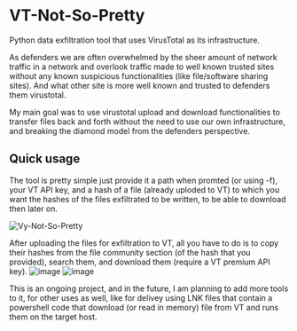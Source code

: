 # VT-Not-So-Pretty

Python data exfiltration tool that uses VirusTotal as its infrastructure.

As defenders we are often overwhelmed by the sheer amount of network traffic in a network and overlook traffic made to well known trusted sites without any known suspicious functionalities (like file/software sharing sites). And what other site is more well known and trusted to defenders them virustotal.  

My main goal was to use virustotal upload and download functionalities to transfer files back and forth without the need to use our own infrastructure, and breaking the diamond model from the defenders perspective. 

## Quick usage
The tool is pretty simple just provide it a path when promted (or using -f), your VT API key, and a hash of a file (already uploded to VT) to which you want the hashes of the files exfiltrated to be written, to be able to download then later on.    

![Vy-Not-So-Pretty](https://github.com/user-attachments/assets/780fec17-50da-4aef-a91e-d3682be5c573)

After uploading the files for exfiltration to VT, all you have to do is to copy their hashes from the file community section (of the hash that you provided), search them, and download them (require a VT premium API key).
![image](https://github.com/user-attachments/assets/5eb0067c-72bf-4628-bb7f-d9dfec508649)
![image](https://github.com/user-attachments/assets/89ff0f8f-73c1-49dd-bc49-eb98732a74d7)

This is an ongoing project, and in the future, I am planning to add more tools to it, for other uses as well, like for delivey using LNK files that contain a powershell code that download (or read in memory) file from VT and runs them on the target host.

